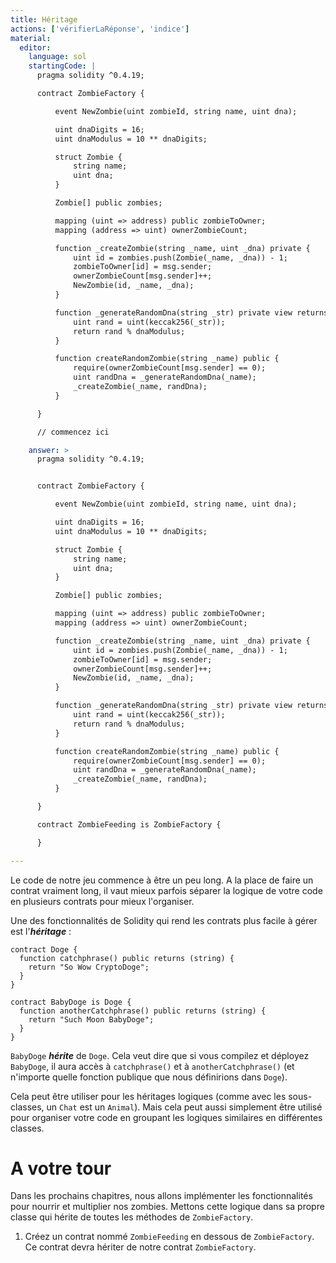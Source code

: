 ```yaml
---
title: Héritage
actions: ['vérifierLaRéponse', 'indice']
material:
  editor:
    language: sol
    startingCode: |
      pragma solidity ^0.4.19;

      contract ZombieFactory {

          event NewZombie(uint zombieId, string name, uint dna);

          uint dnaDigits = 16;
          uint dnaModulus = 10 ** dnaDigits;

          struct Zombie {
              string name;
              uint dna;
          }

          Zombie[] public zombies;

          mapping (uint => address) public zombieToOwner;
          mapping (address => uint) ownerZombieCount;

          function _createZombie(string _name, uint _dna) private {
              uint id = zombies.push(Zombie(_name, _dna)) - 1;
              zombieToOwner[id] = msg.sender;
              ownerZombieCount[msg.sender]++;
              NewZombie(id, _name, _dna);
          }

          function _generateRandomDna(string _str) private view returns (uint) {
              uint rand = uint(keccak256(_str));
              return rand % dnaModulus;
          }

          function createRandomZombie(string _name) public {
              require(ownerZombieCount[msg.sender] == 0);
              uint randDna = _generateRandomDna(_name);
              _createZombie(_name, randDna);
          }

      }

      // commencez ici

    answer: >
      pragma solidity ^0.4.19;


      contract ZombieFactory {

          event NewZombie(uint zombieId, string name, uint dna);

          uint dnaDigits = 16;
          uint dnaModulus = 10 ** dnaDigits;

          struct Zombie {
              string name;
              uint dna;
          }

          Zombie[] public zombies;

          mapping (uint => address) public zombieToOwner;
          mapping (address => uint) ownerZombieCount;

          function _createZombie(string _name, uint _dna) private {
              uint id = zombies.push(Zombie(_name, _dna)) - 1;
              zombieToOwner[id] = msg.sender;
              ownerZombieCount[msg.sender]++;
              NewZombie(id, _name, _dna);
          }

          function _generateRandomDna(string _str) private view returns (uint) {
              uint rand = uint(keccak256(_str));
              return rand % dnaModulus;
          }

          function createRandomZombie(string _name) public {
              require(ownerZombieCount[msg.sender] == 0);
              uint randDna = _generateRandomDna(_name);
              _createZombie(_name, randDna);
          }

      }

      contract ZombieFeeding is ZombieFactory {

      }

---
```


Le code de notre jeu commence à être un peu long. A la place de faire un contrat vraiment long, il vaut mieux parfois séparer la logique de votre code en plusieurs contrats pour mieux l'organiser.

Une des fonctionnalités de Solidity qui rend les contrats plus facile à gérer est l'**_héritage_** :

```
contract Doge {
  function catchphrase() public returns (string) {
    return "So Wow CryptoDoge";
  }
}

contract BabyDoge is Doge {
  function anotherCatchphrase() public returns (string) {
    return "Such Moon BabyDoge";
  }
}
```


`BabyDoge` **_hérite_**  de `Doge`. Cela veut dire que si vous compilez et déployez `BabyDoge`, il aura accès à `catchphrase()` et à `anotherCatchphrase()` (et n'importe quelle fonction publique que nous définirions dans `Doge`).

Cela peut être utiliser pour les héritages logiques (comme avec les sous-classes, un `Chat` est un `Animal`). Mais cela peut aussi simplement être utilisé pour organiser votre code en groupant les logiques similaires en différentes classes.

# A votre tour

Dans les prochains chapitres, nous allons implémenter les fonctionnalités pour nourrir et multiplier nos zombies. Mettons cette logique dans sa propre classe qui hérite de toutes les méthodes de `ZombieFactory`.

1. Créez un contrat nommé `ZombieFeeding` en dessous de `ZombieFactory`. Ce contrat devra hériter de notre contrat `ZombieFactory`.
